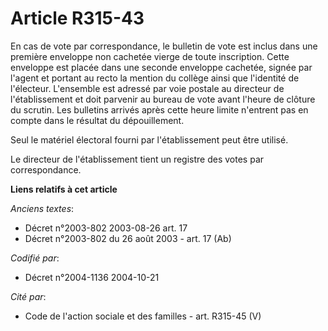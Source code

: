 # Article R315-43

En cas de vote par correspondance, le bulletin de vote est inclus dans une première enveloppe non cachetée vierge de toute
inscription. Cette enveloppe est placée dans une seconde enveloppe cachetée, signée par l'agent et portant au recto la
mention du collège ainsi que l'identité de l'électeur. L'ensemble est adressé par voie postale au directeur de
l'établissement et doit parvenir au bureau de vote avant l'heure de clôture du scrutin. Les bulletins arrivés après cette
heure limite n'entrent pas en compte dans le résultat du dépouillement.

Seul le matériel électoral fourni par l'établissement peut être utilisé.

Le directeur de l'établissement tient un registre des votes par correspondance.

**Liens relatifs à cet article**

_Anciens textes_:

  - Décret n°2003-802 2003-08-26 art. 17
  - Décret n°2003-802 du 26 août 2003 - art. 17 (Ab)

_Codifié par_:

  - Décret n°2004-1136 2004-10-21

_Cité par_:

  - Code de l'action sociale et des familles - art. R315-45 (V)

